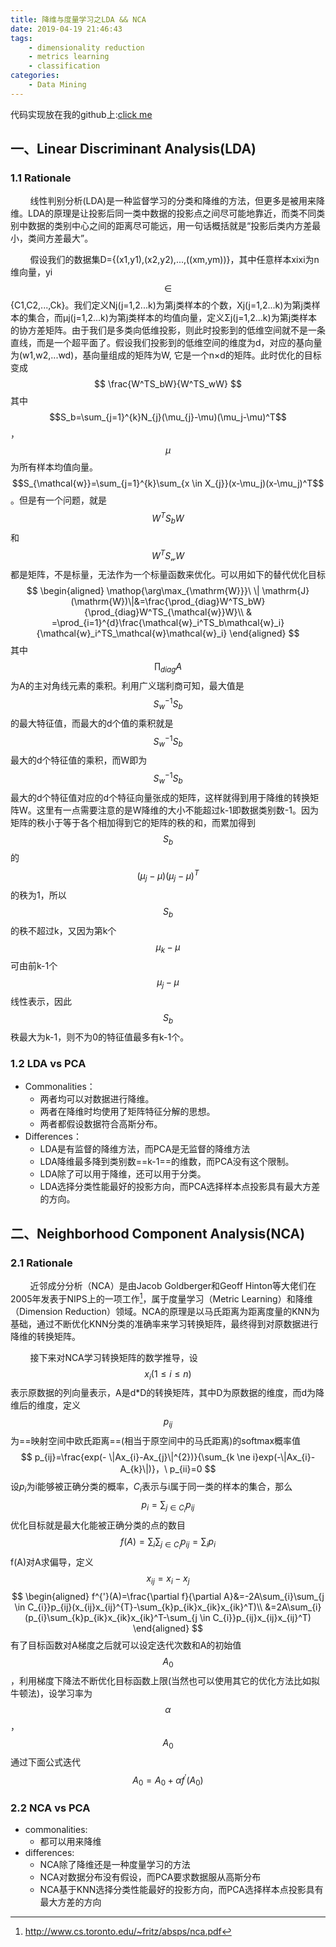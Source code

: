 ```yaml
---
title: 降维与度量学习之LDA && NCA
date: 2019-04-19 21:46:43
tags:
    - dimensionality reduction
    - metrics learning
    - classification
categories:
    - Data Mining
---
```


代码实现放在我的github上:[click me](https://github.com/tracy-talent/curriculum/tree/master/Data%20Mining/LDA%20%26%26%20NCA)

## 一、Linear Discriminant Analysis(LDA)

### 1.1 Rationale

&nbsp;&nbsp;&nbsp;&nbsp;&nbsp;&nbsp;&nbsp;&nbsp;线性判别分析(LDA)是一种监督学习的分类和降维的方法，但更多是被用来降维。LDA的原理是让投影后同一类中数据的投影点之间尽可能地靠近，而类不同类别中数据的类别中心之间的距离尽可能远，用一句话概括就是“投影后类内方差最小，类间方差最大”。

&nbsp;&nbsp;&nbsp;&nbsp;&nbsp;&nbsp;&nbsp;&nbsp;假设我们的数据集D={(x1,y1),(x2,y2),...,((xm,ym))}，其中任意样本xixi为n维向量，yi$$\in$${C1,C2,...,Ck}。我们定义Nj(j=1,2...k)为第j类样本的个数，Xj(j=1,2...k)为第j类样本的集合，而μj(j=1,2...k)为第j类样本的均值向量，定义Σj(j=1,2...k)为第j类样本的协方差矩阵。由于我们是多类向低维投影，则此时投影到的低维空间就不是一条直线，而是一个超平面了。假设我们投影到的低维空间的维度为d，对应的基向量为(w1,w2,...wd)，基向量组成的矩阵为W, 它是一个n×d的矩阵。此时优化的目标变成
$$
\frac{W^TS_bW}{W^TS_wW}
$$
其中$$S_b=\sum_{j=1}^{k}N_{j}(\mu_{j}-\mu)(\mu_j-\mu)^T$$，$$\mu$$为所有样本均值向量。$$S_{\mathcal{w}}=\sum_{j=1}^{k}\sum_{x \in X_{j}}(x-\mu_j)(x-\mu_j)^T$$。但是有一个问题，就是$$W^TS_bW$$和$$W^TS_{\mathcal{w}}W$$都是矩阵，不是标量，无法作为一个标量函数来优化。可以用如下的替代优化目标
$$
\begin{aligned}
\mathop{\arg\max_{\mathrm{W}}}\ \| \mathrm{J}(\mathrm{W})\|&=\frac{\prod_{diag}W^TS_bW}{\prod_{diag}W^TS_{\mathcal{w}}W}\\
& =\prod_{i=1}^{d}\frac{\mathcal{w}_i^TS_b\mathcal{w}_i}{\mathcal{w}_i^TS_\mathcal{w}\mathcal{w}_i}
\end{aligned}
$$
其中$$\prod_{diag}A$$为A的主对角线元素的乘积。利用广义瑞利商可知，最大值是$$S_{w}^{-1}S_b$$的最大特征值，而最大的d个值的乘积就是$$S_{w}^{-1}S_b$$最大的d个特征值的乘积，而W即为$$S_{w}^{-1}S_b$$最大的d个特征值对应的d个特征向量张成的矩阵，这样就得到用于降维的转换矩阵W。这里有一点需要注意的是W降维的大小不能超过k-1即数据类别数-1。因为矩阵的秩小于等于各个相加得到它的矩阵的秩的和，而累加得到$$S_{b}$$的$$(\mu_{j}-\mu)(\mu_{j}-\mu)^T$$的秩为1，所以$$S_{b}$$的秩不超过k，又因为第k个$$\mu_{k}-\mu$$可由前k-1个$$\mu_{j}-\mu$$线性表示，因此$$S_b$$秩最大为k-1，则不为0的特征值最多有k-1个。

### 1.2 LDA vs PCA

* Commonalities：
  * 两者均可以对数据进行降维。
  * 两者在降维时均使用了矩阵特征分解的思想。
  * 两者都假设数据符合高斯分布。
* Differences：
  * LDA是有监督的降维方法，而PCA是无监督的降维方法
  * LDA降维最多降到类别数==k-1==的维数，而PCA没有这个限制。
  * LDA除了可以用于降维，还可以用于分类。
  * LDA选择分类性能最好的投影方向，而PCA选择样本点投影具有最大方差的方向。



## 二、Neighborhood Component Analysis(NCA)

### 2.1 Rationale

&nbsp;&nbsp;&nbsp;&nbsp;&nbsp;&nbsp;&nbsp;&nbsp;近邻成分分析（NCA）是由Jacob Goldberger和Geoff Hinton等大佬们在2005年发表于NIPS上的一项工作[^1]，属于度量学习（Metric Learning）和降维（Dimension Reduction）领域。NCA的原理是以马氏距离为距离度量的KNN为基础，通过不断优化KNN分类的准确率来学习转换矩阵，最终得到对原数据进行降维的转换矩阵。

[^1]: <http://www.cs.toronto.edu/~fritz/absps/nca.pdf>

&nbsp;&nbsp;&nbsp;&nbsp;&nbsp;&nbsp;&nbsp;&nbsp;接下来对NCA学习转换矩阵的数学推导，设$$x_i(1 \le i \le n)$$表示原数据的列向量表示，A是d*D的转换矩阵，其中D为原数据的维度，而d为降维后的维度，定义$$p_{ij}$$为==映射空间中欧氏距离==(相当于原空间中的马氏距离)的softmax概率值
$$
p_{ij}=\frac{exp(- \|Ax_{i}-Ax_{j}\|^{2})}{\sum_{k \ne i}exp(-\|Ax_{i}-A_{k}\|)}，\ p_{ii}=0
$$
设$p_{i}$为i能够被正确分类的概率，$C_{i}$表示与i属于同一类的样本的集合，那么
$$
p_{i}=\sum_{j \in C_{i}}p_{ij}
$$
优化目标就是最大化能被正确分类的点的数目
$$
f(A)=\sum_{i}\sum_{j \in C_{i}}p_{ij}=\sum_{i}p_{i}
$$
f(A)对A求偏导，定义$$x_{ij}=x_{i}-x_{j}$$
$$
\begin{aligned}
f^{'}(A)=\frac{\partial f}{\partial A}&=-2A\sum_{i}\sum_{j \in C_{i}}p_{ij}(x_{ij}x_{ij}^{T}-\sum_{k}p_{ik}x_{ik}x_{ik}^T)\\
&=2A\sum_{i}(p_{i}\sum_{k}p_{ik}x_{ik}x_{ik}^T-\sum_{j \in C_{i}}p_{ij}x_{ij}x_{ij}^T)
\end{aligned}
$$
有了目标函数对A梯度之后就可以设定迭代次数和A的初始值$$A_{0}$$，利用梯度下降法不断优化目标函数上限(当然也可以使用其它的优化方法比如拟牛顿法)，设学习率为$$\alpha$$，$$A_{0}$$通过下面公式迭代
$$
A_{0}=A_{0}+\alpha f^{'}(A_{0})
$$

### 2.2 NCA vs PCA

* commonalities:
  * 都可以用来降维
* differences:
  * NCA除了降维还是一种度量学习的方法
  * NCA对数据分布没有假设，而PCA要求数据服从高斯分布
  * NCA基于KNN选择分类性能最好的投影方向，而PCA选择样本点投影具有最大方差的方向

